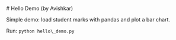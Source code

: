 \# Hello Demo (by Avishkar)



Simple demo: load student marks with pandas and plot a bar chart.

Run: `python hello\_demo.py`



